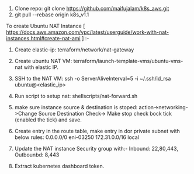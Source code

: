 1. Clone repo: git clone https://github.com/maifujalam/k8s_aws.git
2. git pull --rebase origin k8s_v1.1

To create Ubuntu NAT Instance [ https://docs.aws.amazon.com/vpc/latest/userguide/work-with-nat-instances.html#create-nat-ami ] :-
1. Create elastic-ip: terraform/network/nat-gateway 
2. Create ubuntu NAT VM: terraform/launch-template-vms/ubuntu-vms-nat with elastic IP.
3. SSH to the NAT VM: ssh -o ServerAliveInterval=5 -i ~/.ssh/id_rsa ubuntu@<elastic_ip>
4. Run script to setup nat: shellscripts/nat-forward.sh
5. make sure instance source & destination is stoped: action->networking->Change Source Destination 
   Check-> Make stop check bock tick (enabled the tick) and save.
6. Create entry in the route table, make entry in dor private subnet with below rules:
     0.0.0.0/0  eni-03250
     172.31.0.0/16   local
7. Update the NAT instance  Security group with:- 
   Inbound: 22,80,443,
   Outbounbd: 8,443 


1. Extract kubernetes dashboard token. 

